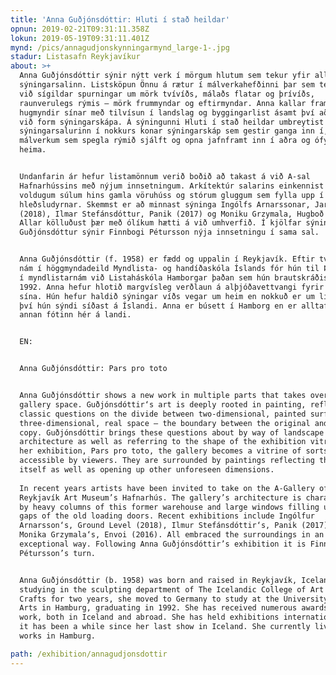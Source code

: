 ```yaml
---
title: 'Anna Guðjónsdóttir: Hluti í stað heildar'
opnun: 2019-02-21T09:31:11.358Z
lokun: 2019-05-19T09:31:11.401Z
mynd: /pics/annagudjonskynningarmynd_large-1-.jpg
stadur: Listasafn Reykjavíkur
about: >+
  Anna Guðjónsdóttir sýnir nýtt verk í mörgum hlutum sem tekur yfir allan
  sýningarsalinn. Listsköpun Önnu á rætur í málverkahefðinni þar sem tekist er á
  við sígildar spurningar um mörk tvívíðs, málaðs flatar og þrívíðs,
  raunverulegs rýmis – mörk frummyndar og eftirmyndar. Anna kallar fram
  hugmyndir sínar með tilvísun í landslag og byggingarlist ásamt því að styðjast
  við form sýningarskápa. Á sýningunni Hluti í stað heildar umbreytist
  sýningarsalurinn í nokkurs konar sýningarskáp sem gestir ganga inn í, umvafðir
  málverkum sem spegla rýmið sjálft og opna jafnframt inn í aðra og ófyrirséða
  heima. 


  Undanfarin ár hefur listamönnum verið boðið að takast á við A-sal
  Hafnarhússins með nýjum innsetningum. Arkítektúr salarins einkennist af
  voldugum súlum hins gamla vöruhúss og stórum gluggum sem fylla upp í gömlu
  hleðsludyrnar. Skemmst er að minnast sýninga Ingólfs Arnarssonar, Jarðhæð
  (2018), Ilmar Stefánsdóttur, Panik (2017) og Moniku Grzymala, Hugboð (2016).
  Allar kölluðust þær með ólíkum hætti á við umhverfið. Í kjölfar sýningar Önnu
  Guðjónsdóttur sýnir Finnbogi Pétursson nýja innsetningu í sama sal. 


  Anna Guðjónsdóttir (f. 1958) er fædd og uppalin í Reykjavík. Eftir tveggja ára
  nám í höggmyndadeild Myndlista- og handíðaskóla Íslands fór hún til Þýskalands
  í myndlistarnám við Listaháskóla Hamborgar þaðan sem hún brautskráðist árið
  1992. Anna hefur hlotið margvísleg verðlaun á alþjóðavettvangi fyrir myndlist
  sína. Hún hefur haldið sýningar víðs vegar um heim en nokkuð er um liði frá
  því hún sýndi síðast á Íslandi. Anna er búsett í Hamborg en er alltaf með
  annan fótinn hér á landi. 


  EN:


  Anna Guðjónsdóttir: Pars pro toto


  Anna Guðjónsdóttir shows a new work in multiple parts that takes over the
  gallery space. Guðjónsdóttir‘s art is deeply rooted in painting, reflecting
  classic questions on the divide between two-dimensional, painted surface and
  three-dimensional, real space – the boundary between the original and the
  copy. Guðjónsdóttir brings these questions about by way of landscape and
  architecture as well as referring to the shape of the exhibition vitrine. In
  her exhibition, Pars pro toto, the gallery becomes a vitrine of sorts,
  accessible by viewers. They are surrounded by paintings reflecting the space
  itself as well as opening up other unforeseen dimensions.
   
  In recent years artists have been invited to take on the A-Gallery of
  Reykjavík Art Museum’s Hafnarhús. The gallery’s architecture is characterized
  by heavy columns of this former warehouse and large windows filling up the
  gaps of the old loading doors. Recent exhibitions include Ingólfur
  Arnarsson‘s, Ground Level (2018), Ilmur Stefánsdóttir‘s, Panik (2017) and
  Monika Grzymala‘s, Envoi (2016). All embraced the surroundings in an
  exceptional way. Following Anna Guðjónsdóttir’s exhibition it is Finnbogi
  Pétursson’s turn.


  Anna Guðjónsdóttir (b. 1958) was born and raised in Reykjavík, Iceland. After
  studying in the sculpting department of The Icelandic College of Art and
  Crafts for two years, she moved to Germany to study at the University of Fine
  Arts in Hamburg, graduating in 1992. She has received numerous awards for her
  work, both in Iceland and abroad. She has held exhibitions internationally but
  it has been a while since her last show in Iceland. She currently lives and
  works in Hamburg.

path: /exhibition/annagudjonsdottir
---
```


